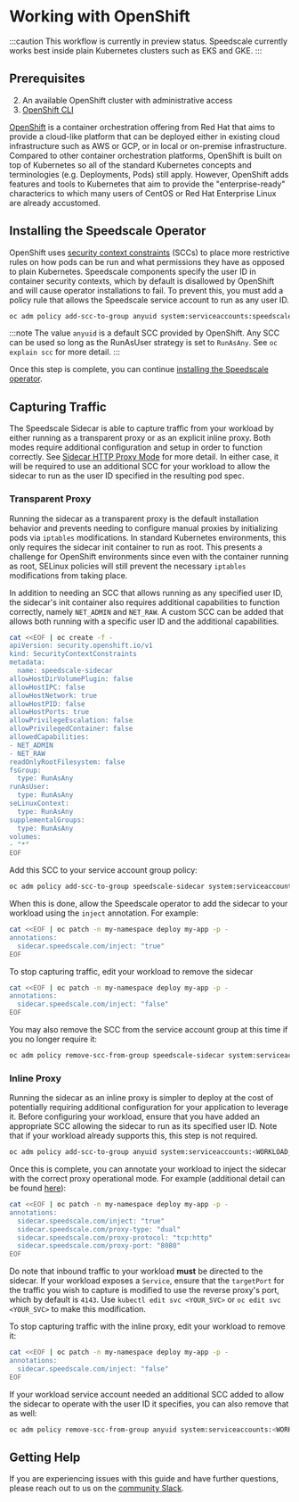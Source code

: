 # Working with OpenShift

:::caution
This workflow is currently in preview status. Speedscale currently works best inside plain Kubernetes clusters
such as EKS and GKE.
:::

## Prerequisites
2. An available OpenShift cluster with administrative access
3. [OpenShift CLI](https://docs.openshift.com/container-platform/4.11/cli_reference/openshift_cli/getting-started-cli.html)

[OpenShift](https://www.redhat.com/en/technologies/cloud-computing/openshift) is a container orchestration
offering from Red Hat that aims to provide a cloud-like platform that can be deployed either in existing cloud
infrastructure such as AWS or GCP, or in local or on-premise infrastructure. Compared to other container
orchestration platforms, OpenShift is built on top of Kubernetes so all of the standard Kubernetes concepts
and terminologies (e.g. Deployments, Pods) still apply. However, OpenShift adds features and tools to
Kubernetes that aim to provide the "enterprise-ready" characterics to which many users of CentOS or Red Hat
Enterprise Linux are already accustomed.

## Installing the Speedscale Operator

OpenShift uses [security context constraints](https://docs.openshift.com/container-platform/4.11/authentication/managing-security-context-constraints.html)
(SCCs) to place more restrictive rules on how pods can be run and what permissions they have as opposed to
plain Kubernetes. Speedscale components specify the user ID in container security contexts, which by default
is disallowed by OpenShift and will cause operator installations to fail. To prevent this, you must add a
policy rule that allows the Speedscale service account to run as any user ID.

```bash
oc adm policy add-scc-to-group anyuid system:serviceaccounts:speedscale
```

:::note
The value `anyuid` is a default SCC provided by OpenShift. Any SCC can be used so long as the RunAsUser
strategy is set to `RunAsAny`. See `oc explain scc` for more detail.
:::

Once this step is complete, you can continue [installing the Speedscale operator](../setup/install/kubernetes-operator.md).

## Capturing Traffic

The Speedscale Sidecar is able to capture traffic from your workload by either running as a transparent proxy
or as an explicit inline proxy. Both modes require additional configuration and setup in order to function
correctly. See [Sidecar HTTP Proxy Mode](../setup/sidecar/sidecar-http-proxy) for more detail. In either case,
it will be required to use an additional SCC for your workload to allow the sidecar to run as the user ID
specified in the resulting pod spec.

### Transparent Proxy

Running the sidecar as a transparent proxy is the default installation behavior and prevents needing to
configure manual proxies by initializing pods via `iptables` modifications. In standard Kubernetes
environments, this only requires the sidecar init container to run as root. This presents a challenge for
OpenShift environments since even with the container running as root, SELinux policies will still prevent the
necessary `iptables` modifications from taking place.

In addition to needing an SCC that allows running as any specified user ID, the sidecar's init container also
requires additional capabilities to function correctly, namely `NET_ADMIN` and `NET_RAW`. A custom SCC can be
added that allows both running with a specific user ID and the additional capabilities.

```bash
cat <<EOF | oc create -f -
apiVersion: security.openshift.io/v1
kind: SecurityContextConstraints
metadata:
  name: speedscale-sidecar
allowHostDirVolumePlugin: false
allowHostIPC: false
allowHostNetwork: true
allowHostPID: false
allowHostPorts: true
allowPrivilegeEscalation: false
allowPrivilegedContainer: false
allowedCapabilities:
- NET_ADMIN
- NET_RAW
readOnlyRootFilesystem: false
fsGroup:
  type: RunAsAny
runAsUser:
  type: RunAsAny
seLinuxContext:
  type: RunAsAny
supplementalGroups:
  type: RunAsAny
volumes:
- "*"
EOF
```

Add this SCC to your service account group policy:

```bash
oc adm policy add-scc-to-group speedscale-sidecar system:serviceaccounts:<WORKLOAD_NAMESPACE>
```

When this is done, allow the Speedscale operator to add the sidecar to your workload using the `inject`
annotation. For example:

```bash
cat <<EOF | oc patch -n my-namespace deploy my-app -p -
annotations:
  sidecar.speedscale.com/inject: "true"
EOF
```

To stop capturing traffic, edit your workload to remove the sidecar

```bash
cat <<EOF | oc patch -n my-namespace deploy my-app -p -
annotations:
  sidecar.speedscale.com/inject: "false"
EOF
```

You may also remove the SCC from the service account group at this time if you no longer require it:

```bash
oc adm policy remove-scc-from-group speedscale-sidecar system:serviceaccounts:<WORKLOAD_NAMESPACE>
```

### Inline Proxy

Running the sidecar as an inline proxy is simpler to deploy at the cost of potentially requiring additional
configuration for your application to leverage it. Before configuring your workload, ensure that you have
added an appropriate SCC allowing the sidecar to run as its specified user ID. Note that if your workload
already supports this, this step is not required.

```bash
oc adm policy add-scc-to-group anyuid system:serviceaccounts:<WORKLOAD_NAMESPACE>
```

Once this is complete, you can annotate your workload to inject the sidecar with the correct proxy operational
mode. For example (additional detail can be found [here](../setup/sidecar/sidecar-http-proxy)):

```bash
cat <<EOF | oc patch -n my-namespace deploy my-app -p -
annotations:
  sidecar.speedscale.com/inject: "true"
  sidecar.speedscale.com/proxy-type: "dual"
  sidecar.speedscale.com/proxy-protocol: "tcp:http"
  sidecar.speedscale.com/proxy-port: "8080"
EOF
```

Do note that inbound traffic to your workload **must** be directed to the sidecar. If your workload exposes a
`Service`, ensure that the `targetPort` for the traffic you wish to capture is modified to use the reverse
proxy's port, which by default is `4143`. Use `kubectl edit svc <YOUR_SVC>` or `oc edit svc <YOUR_SVC>` to
make this modification.

To stop capturing traffic with the inline proxy, edit your workload to remove it:

```bash
cat <<EOF | oc patch -n my-namespace deploy my-app -p -
annotations:
  sidecar.speedscale.com/inject: "false"
EOF
```

If your workload service account needed an additional SCC added to allow the sidecar to operate with the user
ID it specifies, you can also remove that as well:

```bash
oc adm policy remove-scc-from-group anyuid system:serviceaccounts:<WORKLOAD_NAMESPACE>
```

## Getting Help

If you are experiencing issues with this guide and have further questions, please reach out to us on the
[community Slack](https://slack.speedscale.com).
